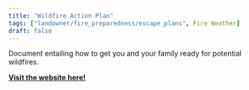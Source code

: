 ```yaml
---
title: "Wildfire Action Plan"
tags: ["landowner/fire_preparedness/escape_plans", Fire Weather]
draft: false
---
```


Document entailing how to get you and your family ready for potential wildfires.

[**Visit the website here!**](https://readyforwildfire.org/prepare-for-wildfire/wildfire-action-plan/)

